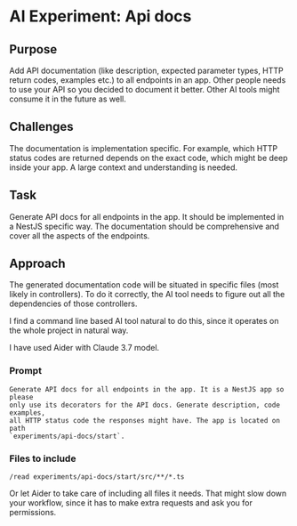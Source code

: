 # AI Experiment: Api docs

## Purpose

Add API documentation (like description, expected parameter types, HTTP return
codes, examples etc.) to all endpoints in an app. Other people needs to use your
API so you decided to document it better. Other AI tools might consume it in the
future as well.

## Challenges

The documentation is implementation specific. For example, which HTTP status
codes are returned depends on the exact code, which might be deep inside your
app. A large context and understanding is needed.

## Task

Generate API docs for all endpoints in the app. It should be implemented in a
NestJS specific way. The documentation should be comprehensive and cover all the
aspects of the endpoints.

## Approach

The generated documentation code will be situated in specific files (most
likely in controllers). To do it correctly, the AI tool needs to figure out all
the dependencies of those controllers.

I find a command line based AI tool natural to do this, since it operates on the
whole project in natural way.

I have used Aider with Claude 3.7 model.

### Prompt

```
Generate API docs for all endpoints in the app. It is a NestJS app so please
only use its decorators for the API docs. Generate description, code examples,
all HTTP status code the responses might have. The app is located on path
`experiments/api-docs/start`.
```

### Files to include

```
/read experiments/api-docs/start/src/**/*.ts
```

Or let Aider to take care of including all files it needs. That might slow down
your workflow, since it has to make extra requests and ask you for permissions.
